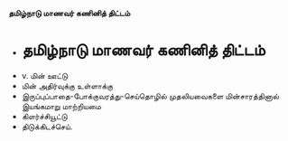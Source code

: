 **தமிழ்நாடு மாணவர் கணினித் திட்டம்**
- # தமிழ்நாடு மாணவர் கணினித் திட்டம்
- v. மின் ஊட்டு
- மின் அதிர்வுக்கு உள்ளாக்கு
- இருப்புப்பாதை-போக்குவரத்து-செய்தொழில் முதலியவைகளை மின்சாரத்தினால் இயங்கமாறு மாற்றியமை
- கிளர்ச்சியூட்டு
- திடுக்கிடச்செய்.

